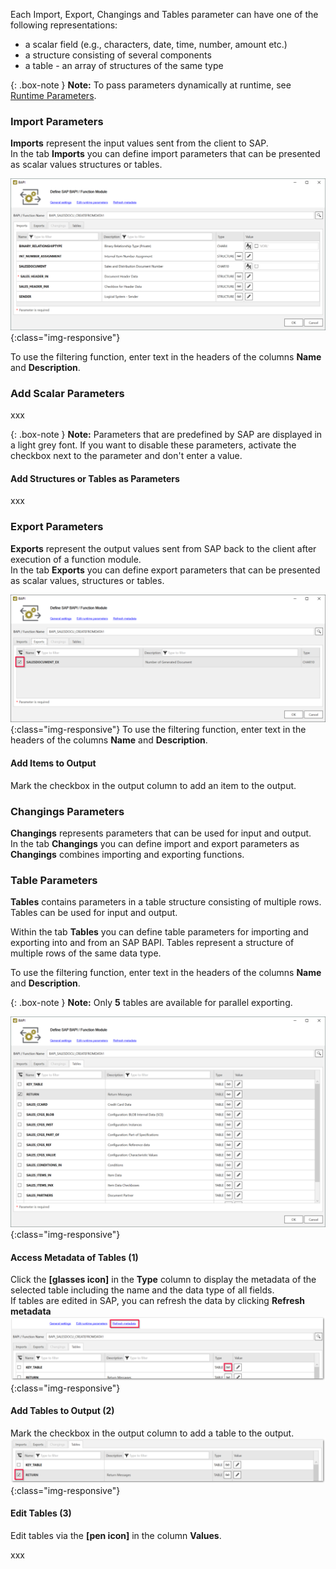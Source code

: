 Each Import, Export, Changings and Tables parameter can have one of the following representations:

- a scalar field (e.g., characters, date, time, number, amount etc.)
- a structure consisting of several components
- a table - an array of structures of the same type

{: .box-note }
**Note:** To pass parameters dynamically at runtime, see [Runtime Parameters](./edit-runtime-parameters.md).

### Import Parameters
**Imports** represent the input values sent from the client to SAP. <br>
In the tab **Imports** you can define import parameters that can be presented as scalar values structures or tables. 

![BAPI import parameters](/img/content/XU-BAPI-Parameters.png){:class="img-responsive"}

To use the filtering function, enter text in the headers of the columns **Name** and **Description**. <br>

### Add Scalar Parameters

xxx

{: .box-note }
**Note:** Parameters that are predefined by SAP are displayed in a light grey font. 
If you want to disable these parameters, activate the checkbox next to the parameter and don't enter a value.

#### Add Structures or Tables as Parameters

xxx

### Export Parameters
**Exports** represent the output values sent from SAP back to the client after execution of a function module. <br>
In the tab **Exports** you can define export parameters that can be presented as scalar values, structures or tables. 

![BAPI export parameters](/img/content/Bapi-Exports-Edit.png){:class="img-responsive"}
To use the filtering function, enter text in the headers of the columns **Name** and **Description**. <br>

#### Add Items to Output
Mark the checkbox in the output column to add an item to the output.<br>


### Changings Parameters

**Changings** represents parameters that can be used for input and output. <br>
In the tab **Changings** you can define import and export parameters as **Changings** combines importing and exporting functions.

### Table Parameters

**Tables** contains parameters in a table structure consisting of multiple rows. Tables can be used for input and output.

Within the tab **Tables** you can define table parameters for importing and exporting into and from an SAP BAPI. 
Tables represent a structure of multiple rows of the same data type.

To use the filtering function, enter text in the headers of the columns **Name** and **Description**.

{: .box-note }
**Note:** Only **5** tables are available for parallel exporting.

![BAPI table](/img/content/Bapi-Table-Type.png){:class="img-responsive"}

#### Access Metadata of Tables (1)
Click the **[glasses icon]** in the **Type** column to display the metadata of the selected table including the name and the data type of all fields. <br> 
If tables are edited in SAP, you can refresh the data by clicking **Refresh metadata**<br>
![BAPI table metadata](/img/content/BAPI-Table-Metadata.png){:class="img-responsive"}

#### Add Tables to Output (2)

Mark the checkbox in the output column to add a table to the output.<br> 
![BAPI table output](/img/content/BAPI-Table-Output.png){:class="img-responsive"}

#### Edit Tables (3)

Edit tables via the **[pen icon]** in the column **Values**. <br> 

xxx
